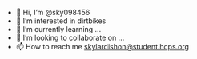- 👋 Hi, I’m @sky098456
- 👀 I’m interested in dirtbikes
- 🌱 I’m currently learning ...
- 💞️ I’m looking to collaborate on ...
- 📫 How to reach me skylardishon@student.hcps.org

<!---
sky098456/sky098456 is a ✨ special ✨ repository because its `README.md` (this file) appears on your GitHub profile.
You can click the Preview link to take a look at your changes.
--->

